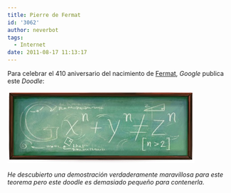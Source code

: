 ```yaml
---
title: Pierre de Fermat
id: '3062'
author: neverbot
tags:
  - Internet
date: 2011-08-17 11:13:17
---
```


Para celebrar el 410 aniversario del nacimiento de [Fermat](http://en.wikipedia.org/wiki/Pierre_de_Fermat), _Google_ publica este _Doodle_:

![search.jpeg](./pierre-de-fermat/search.jpg)

_He descubierto una demostración verdaderamente maravillosa para este teorema pero este doodle es demasiado pequeño para contenerla._